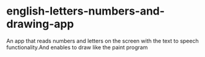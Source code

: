 # english-letters-numbers-and-drawing-app
An app that reads numbers and letters on the screen with the text to speech functionality.And enables to draw like the paint program
